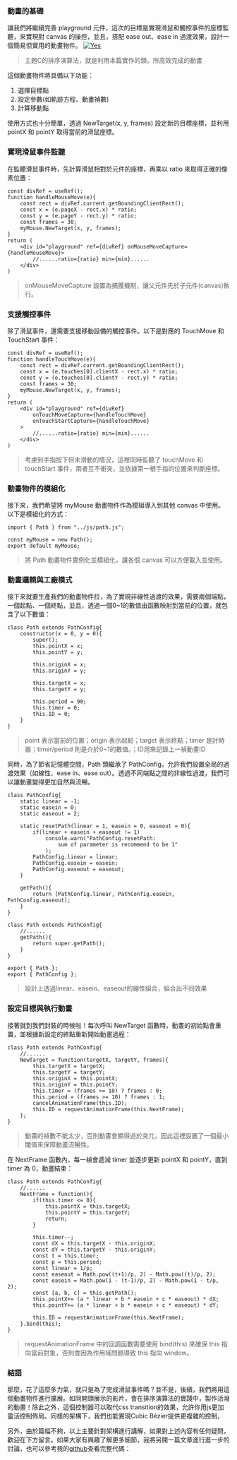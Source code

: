 ### 動畫的基礎

讓我們將繼續完善 playground 元件，這次的目標是實現滑鼠和觸控事件的座標監聽，來實現對 canvas 的操控，並且，搭配 ease out、ease in 過渡效果，設計一個簡易但實用的動畫物件。
[![Yes](https://img.youtube.com/vi/KPdPU0qTJog/0.jpg)](https://youtu.be/KPdPU0qTJog)
> 主題C的排序演算法，就是利用本篇實作的類，所高效完成的動畫

這個動畫物件將具備以下功能：
1. 選擇目標點
2. 設定參數(如軌跡方程、動畫禎數)
3. 計算移動點

使用方式也十分簡單，透過 NewTarget(x, y, frames) 設定新的目標座標，並利用 pointX 和 pointY 取得當前的滑鼠座標。

### 實現滑鼠事件監聽
在監聽滑鼠事件時，先計算滑鼠相對於元件的座標，再乘以 ratio 來取得正確的像素位置：
```
const divRef = useRef();
function handleMouseMove(e){
    const rect = divRef.current.getBoundingClientRect();
    const x = (e.pageX - rect.x) * ratio;
    const y = (e.pageY - rect.y) * ratio;
    const frames = 30;
    myMouse.NewTarget(x, y, frames);
}
return (
    <div id="playground" ref={divRef} onMouseMoveCapture={handleMouseMove}>
        //......ratio={ratio} min={min}......
    </div>
)
```
> onMouseMoveCapture 設置為捕獲機制，讓父元件先於子元件(canvas)執行。

### 支援觸控事件
除了滑鼠事件，還需要支援移動設備的觸控事件。以下是對應的 TouchMove 和 TouchStart 事件：
```
const divRef = useRef();
function handleTouchMove(e){
    const rect = divRef.current.getBoundingClientRect();
    const x = (e.touches[0].clientX - rect.x) * ratio;
    const y = (e.touches[0].clientY - rect.y) * ratio;
    const frames = 30;
    myMouse.NewTarget(x, y, frames);
}
return (
    <div id="playground" ref={divRef} 
        onTouchMoveCapture={handleTouchMove}
        onTouchStartCapture={handleTouchMove}
    >
        //......ratio={ratio} min={min}......
    </div>
)
```
> 考慮到手指按下但未滑動的情況，這裡同時監聽了 touchMove 和 touchStart 事件，兩者互不衝突，並依據第一根手指的位置來判斷座標。

### 動畫物件的模組化
接下來，我們希望將 myMouse 動畫物件作為模組導入到其他 canvas 中使用。以下是模組化的方式：

```
import { Path } from "../js/path.js";

const myMouse = new Path();
export default myMouse;
```
> 將 Path 動畫物件實例化並模組化，讓各個 canvas 可以方便載入並使用。


### 動畫邏輯與工廠模式
接下來就要生產我們的動畫物件拉，為了實現非線性過渡的效果，需要兩個端點，一個起點、一個終點，並且，透過一個0~1的數值由函數映射到當前的位置，就包含了以下數值：

```
class Path extends PathConfig{
    constructor(x = 0, y = 0){
        super();
        this.pointX = x;
        this.pointY = y;

        this.originX = x;
        this.originY = y;

        this.targetX = x;
        this.targetY = y;
        
        this.period = 90;
        this.timer = 0;
        this.ID = 0;
    }
}
```
> point 表示當前的位置；origin 表示起點；target 表示終點；timer 是計時器；timer/period 則是介於0~1的數值。；ID用來記錄上一禎動畫ID

同時，為了節省記憶體空間，Path 類繼承了 PathConfig，允許我們設置全局的過渡效果（如線性、ease in、ease out）。透過不同端點之間的非線性過渡，我們可以讓動畫變得更加自然與流暢。
```
class PathConfig{
    static linear = -1;
    static easein = 0;
    static easeout = 2;

    static resetPath(linear = 1, easein = 0, easeout = 0){
        if(linear + easein + easeout != 1)
            console.warn("PathConfig.resetPath:
                sum of parameter is recommend to be 1"
            );
        PathConfig.linear = linear;
        PathConfig.easein = easein;
        PathConfig.easeout = easeout;
    }

    getPath(){
        return [PathConfig.linear, PathConfig.easein, PathConfig.easeout];
    }
}

class Path extends PathConfig{
    //......
    getPath(){
        return super.getPath();
    }
}

export { Path };
export { PathConfig };
```
> 設計上透過linear、easein、easeout的線性組合，組合出不同效果

### 設定目標與執行動畫
接著就到我們封裝的時候啦！每次呼叫 NewTarget 函數時，動畫的初始點會重置，並根據新設定的終點重新開始動畫過程：
```
class Path extends PathConfig{
    //......
    NewTarget = function(targetX, targetY, frames){
        this.targetX = targetX;
        this.targetY = targetY;
        this.originX = this.pointX;
        this.originY = this.pointY;
        this.timer = (frames >= 10) ? frames : 0;
        this.period = (frames >= 10) ? frames : 1;
        cancelAnimationFrame(this.ID);
        this.ID = requestAnimationFrame(this.NextFrame);
    };
}
```
> 動畫的禎數不能太少，否則動畫會顯得過於突兀，因此這裡設置了一個最小閾值來保障動畫流暢性。

在 NextFrame 函數內，每一禎會遞減 timer 並逐步更新 pointX 和 pointY，直到 timer 為 0，動畫結束：
```
class Path extends PathConfig{
    //......
    NextFrame = function(){
        if(this.timer <= 0){
            this.pointX = this.targetX;
            this.pointY = this.targetY;
            return;
        }

        this.timer--;
        const dX = this.targetX - this.originX;
        const dY = this.targetY - this.originY;
        const t = this.timer;
        const p = this.period;
        const linear = 1/p;
        const easeout = Math.pow((t+1)/p, 2) - Math.pow((t)/p, 2);
        const easein = Math.pow(1 - (t-1)/p, 2) - Math.pow(1 - t/p, 2);
        const [a, b, c] = this.getPath();
        this.pointX+= (a * linear + b * easein + c * easeout) * dX;
        this.pointY+= (a * linear + b * easein + c * easeout) * dY;

        this.ID = requestAnimationFrame(this.NextFrame);  
    }.bind(this);
}
```
> requestAnimationFrame 中的回調函數需要使用 bind(this) 來確保 this 指向當前對象，否則會因為作用域問題導致 this 指向 window。

### 結語

那麼，花了這麼多力氣，就只是為了完成滑鼠事件嗎？並不是，後續，我們將用這個動畫物件進行擴展。如同開頭展示的影片，會在排序演算法的實踐中，製作活潑的動畫！除此之外，這個控制器可以取代css transition的效果，允許你用js更加靈活控制佈局。同樣的架構下，我們也能實現Cubic Bézier提供更複雜的控制，

另外，由於篇幅不夠，以上主要針對架構進行講解，如果對上述內容有任何疑問，歡迎在下方留言。如果大家有興趣了解更多細節，我將另開一篇文章進行進一步的討論，也可以參考我的[github](https://github.com/Jerry-the-potato/vite-deploy/blob/main/src/js/path.js#L68。)查看完整代碼：